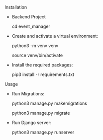 Installation

- Backend Project

  cd event_manager

- Create and activate a virtual environment:

  python3 -m venv venv

  source venv/bin/activate

- Install the required packages:

  pip3 install -r requirements.txt

Usage

- Run Migrations:

  python3 manage.py makemigrations

  python3 manage.py migrate

- Run Django server:

  python3 manage.py runserver
